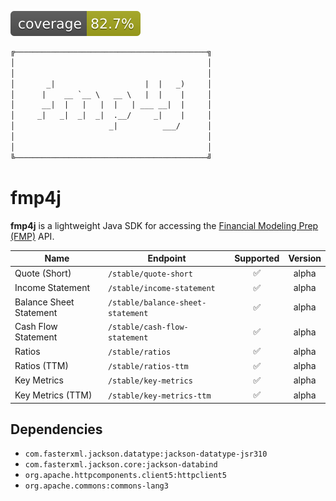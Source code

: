 ![](./.github/badges/jacoco.svg)

```txt
╔───────────────────────────────────────────╗
│                                           │
│                                           │
│       _|                    |  |   _)     │
│      |    __ `__ \   __ \   |  |    |     │
│      __|  |   |   |  |   | ___ __|  |     │
│     _|   _|  _|  _|  .__/     _|    |     │
│                     _|          ___/      │
│                                           │
│                                           │
╚───────────────────────────────────────────╝
```

# fmp4j

**fmp4j** is a lightweight Java SDK for accessing
the [Financial Modeling Prep (FMP)](https://site.financialmodelingprep.com/) API.

| Name                    | Endpoint                          | Supported | Version |
|-------------------------|-----------------------------------|:---------:|:-------:|
| Quote (Short)           | `/stable/quote-short`             |    ✅️     |  alpha  |
| Income Statement        | `/stable/income-statement`        |    ✅️     |  alpha  |
| Balance Sheet Statement | `/stable/balance-sheet-statement` |    ✅️     |  alpha  |
| Cash Flow Statement     | `/stable/cash-flow-statement`     |    ✅️     |  alpha  |
| Ratios                  | `/stable/ratios`                  |    ✅️     |  alpha  |
| Ratios (TTM)            | `/stable/ratios-ttm`              |    ✅️     |  alpha  |
| Key Metrics             | `/stable/key-metrics`             |    ✅️     |  alpha  |
| Key Metrics (TTM)       | `/stable/key-metrics-ttm`         |    ✅️     |  alpha  |

## Dependencies

- `com.fasterxml.jackson.datatype:jackson-datatype-jsr310`
- `com.fasterxml.jackson.core:jackson-databind`
- `org.apache.httpcomponents.client5:httpclient5`
- `org.apache.commons:commons-lang3`